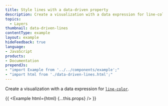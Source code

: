 ```yaml
---
title: Style lines with a data-driven property
description: Create a visualization with a data expression for line-color.
topics:
  - Layers
thumbnail: data-driven-lines
contentType: example
layout: example
hideFeedback: true
language:
- JavaScript
products:
- Documentation
prependJs:
- "import Example from '../../components/example';"
- "import html from './data-driven-lines.html';"
---
```


Create a visualization with a data expression for [`line-color`](https://docs.goong.io/style-spec/layers/#paint-line-line-color).

{{ <Example html={html} {...this.props} /> }}
